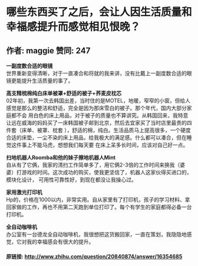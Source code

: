 # 哪些东西买了之后，会让人因生活质量和幸福感提升而感觉相见恨晚？
## 作者: maggie  赞同: 247
**一副度数合适的眼镜**   
世界重新变得清晰，对于一直凑合和将就的我来讲，没有比戴上一副度数合适的眼镜更能提升生活质量的事了。  
  
**高支精梳棉纯白床单被罩+舒适的被子+荞麦皮枕芯**   
02年初，我第一次去韩国出差，当时住的是MOTEL，地暖，窄窄的小窗，但给人感觉是那么的整洁和舒适，完全是因为那床雪白的被子。那个年代，国内大部分家庭都不会
用白色的床上用品，对于被子的质量也不算讲究。从韩国回来，我特意让远在威海的妈妈买了一床韩国被子邮到北京，然后去宜家买了当时店里最贵的四件套（床单、被罩、枕套
），舒适的棉，纯白。生活品质马上提高很多，一个硬度合适的床垫，一尘不染的床上用品，给我极大的满足感。什么都可以凑合，但在睡觉这件事上不能马虎，想想我们每天要
在床上呆多长时间，应该对自己好一点。  
  
**扫地机器人Roomba和他的妹子擦地机器人Mint**   
自从有了它俩，我家的清扫工作简单多了，用它俩2-3倍的工作时间来换我（婆婆）打游戏的时间。这次成功的购买，使我更坚信了，机器人这家伙得买进口的，模块化设计，
可用性可靠性好，到现在都没让我操心过。  
  
**家用激光打印机**   
Hp的，价格在1000以内，非常实用。自从家里有了打印机，孩子的学习材料、拿回家做的工作，再也不用第二天跑到单位打印了。每个有学生的家庭都得必备一台打印机。  
  
**全自动咖啡机**   
办公室有一台德龙全自动咖啡机，我很想把这货搬回家，一直在策划，我隐隐地感觉，它对我的幸福感会有很大的提升。

#### 原链接: http://www.zhihu.com/question/20840874/answer/16354685